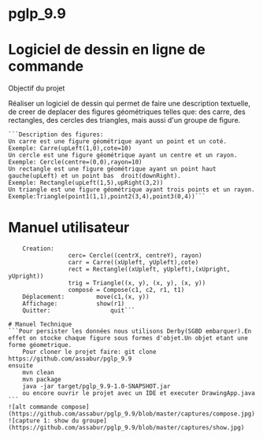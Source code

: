 # pglp_9.9
# Logiciel de dessin en ligne de commande

Objectif du projet

Réaliser un logiciel de dessin qui permet de faire une description textuelle, de creer de deplacer des figures 	géométriques telles que: des carre, des rectangles, des cercles des triangles, mais aussi d'un groupe de figure.
	
	```Description des figures:
	Un carre est une figure géométrique ayant un point et un coté. Exemple: Carre(upLeft(1,0),cote=10)
	Un cercle est une figure géométrique ayant un centre et un rayon. Exemple: Cercle(centre=(0,0),rayon=10)
	Un rectangle est une figure géométrique ayant un point haut gauche(upLeft) et un point bas 	droit(downRight). 
	Exemple: Rectangle(upLeft(1,5),upRight(3,2))
	Un triangle est une figure géométrique ayant trois points et un rayon. Exemple:Triangle(point1(1,1),point2(3,4),point3(0,4))```

# Manuel utilisateur 
```Pour faciliter l'utilisation du logiciel l'utilisateur pourra voir l'ensemble des commandes à l'aide de la commande HELP. Ainsi on peut voir certaines commandes specifiques et d'autres generiques. 
	Creation:  
				 cerc= Cercle((centrX, centreY), rayon)
				 carr = Carre((xUpleft, yUpleft),cote)
				 rect = Rectangle((xUpleft, yUpleft),(xUpright, yUpright))
				 trig = Triangle((x, y), (x, y), (x, y))
				 composé = Compose(c1, c2, r1, t1)
	Déplacement: 		 move(c1,(x, y))
	Affichage:   		 show(r1)
	Quitter:     	         quit```
	
# Manuel Technique
```Pour persister les données nous utilisons Derby(SGBD embarquer).En effet on stocke chaque figure sous formes d'objet.Un objet etant une forme géometrique.
	Pour cloner le projet faire: git clone https://github.com/assabur/pglp_9.9
ensuite 
	mvn clean 
	mvn package
	java -jar target/pglp_9.9-1.0-SNAPSHOT.jar
	ou encore ouvrir le projet avec un IDE et executer DrawingApp.java ```
![alt commande compose](https://github.com/assabur/pglp_9.9/blob/master/captures/compose.jpg)
![capture 1: show du groupe](https://github.com/assabur/pglp_9.9/blob/master/captures/show.jpg)
	
	
	
	
	
	
	
	
	
